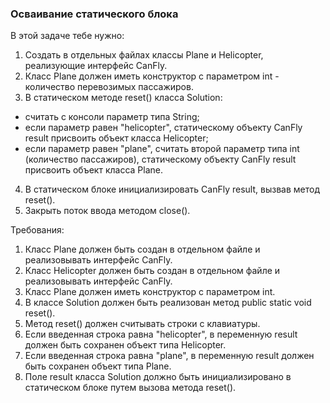 
### Осваивание статического блока

В этой задаче тебе нужно:
1. Создать в отдельных файлах классы Plane и Helicopter, реализующие интерфейс CanFly.
2. Класс Plane должен иметь конструктор с параметром int - количество перевозимых пассажиров.
3. В статическом методе reset() класса Solution:
- считать с консоли параметр типа String;
- если параметр равен &quot;helicopter&quot;, статическому объекту CanFly result присвоить объект класса Helicopter;
- если параметр равен &quot;plane&quot;, считать второй параметр типа int (количество пассажиров), статическому объекту CanFly result присвоить объект класса Plane.
4. В статическом блоке инициализировать CanFly result, вызвав метод reset().
5. Закрыть поток ввода методом close().


Требования:
1.	Класс Plane должен быть создан в отдельном файле и реализовывать интерфейс CanFly.
2.	Класс Helicopter должен быть создан в отдельном файле и реализовывать интерфейс CanFly.
3.	Класс Plane должен иметь конструктор с параметром int.
4.	В классе Solution должен быть реализован метод public static void reset().
5.	Метод reset() должен считывать строки с клавиатуры.
6.	Если введенная строка равна &quot;helicopter&quot;, в переменную result должен быть сохранен объект типа Helicopter.
7.	Если введенная строка равна &quot;plane&quot;, в переменную result должен быть сохранен объект типа Plane.
8.	Поле result класса Solution должно быть инициализировано в статическом блоке путем вызова метода reset().


